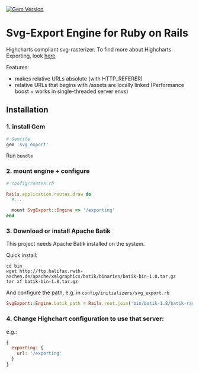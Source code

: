 [![Gem Version](https://badge.fury.io/rb/svg_export.svg)](http://badge.fury.io/rb/svg_export)

# Svg-Export Engine for Ruby on Rails

Highcharts compliant svg-rasterizer. To find more about Highcharts Exporting, look [here](http://www.highcharts.com/docs/export-module/export-module-overview)

Features:

* makes relative URLs absolute (with HTTP_REFERER)
* relative URLs that begins with /assets are locally linked (Performance boost + works in single-threaded server envs)


## Installation


### 1. install Gem

```ruby
# Gemfile
gem 'svg_export'
```

Run ``bundle``

### 2. mount engine + configure


```ruby
# config/routes.rb

Rails.application.routes.draw do
  #...

  mount SvgExport::Engine => '/exporting'
end
```

### 3. Download or install Apache Batik

This project needs Apache Batik installed on the system.

Quick install:

```
cd bin
wget http://ftp.halifax.rwth-aachen.de/apache/xmlgraphics/batik/binaries/batik-bin-1.8.tar.gz
tar xf batik-bin-1.8.tar.gz
```

And configure the path, e.g. in ``config/initializers/svg_export.rb``

```ruby
SvgExport::Engine.batik_path = Rails.root.join('bin/batik-1.8/batik-rasterizer-1.8.jar')
```


### 4. Change Highchart configuration to use that server:

e.g.:

```javascript
{
  exporting: {
    url: '/exporting'
  }
}
```


